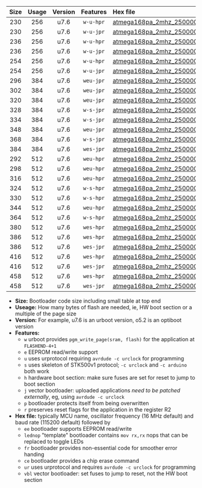 |Size|Usage|Version|Features|Hex file|
|:-:|:-:|:-:|:-:|:--|
|230|256|u7.6|`w-u-hpr`|[atmega168pa_2mhz_250000bps_ur.hex](https://raw.githubusercontent.com/stefanrueger/urboot/main//atmega168pa_2mhz_250000bps_ur.hex)|
|230|256|u7.6|`w-u-jpr`|[atmega168pa_2mhz_250000bps_ur_vbl.hex](https://raw.githubusercontent.com/stefanrueger/urboot/main//atmega168pa_2mhz_250000bps_ur_vbl.hex)|
|236|256|u7.6|`w-u-hpr`|[atmega168pa_2mhz_250000bps_lednop_ur.hex](https://raw.githubusercontent.com/stefanrueger/urboot/main//atmega168pa_2mhz_250000bps_lednop_ur.hex)|
|236|256|u7.6|`w-u-jpr`|[atmega168pa_2mhz_250000bps_lednop_ur_vbl.hex](https://raw.githubusercontent.com/stefanrueger/urboot/main//atmega168pa_2mhz_250000bps_lednop_ur_vbl.hex)|
|254|256|u7.6|`w-u-hpr`|[atmega168pa_2mhz_250000bps_lednop_fr_ur.hex](https://raw.githubusercontent.com/stefanrueger/urboot/main//atmega168pa_2mhz_250000bps_lednop_fr_ur.hex)|
|254|256|u7.6|`w-u-jpr`|[atmega168pa_2mhz_250000bps_lednop_fr_ur_vbl.hex](https://raw.githubusercontent.com/stefanrueger/urboot/main//atmega168pa_2mhz_250000bps_lednop_fr_ur_vbl.hex)|
|296|384|u7.6|`weu-jpr`|[atmega168pa_2mhz_250000bps_ee_ur_vbl.hex](https://raw.githubusercontent.com/stefanrueger/urboot/main//atmega168pa_2mhz_250000bps_ee_ur_vbl.hex)|
|302|384|u7.6|`weu-jpr`|[atmega168pa_2mhz_250000bps_ee_lednop_ur_vbl.hex](https://raw.githubusercontent.com/stefanrueger/urboot/main//atmega168pa_2mhz_250000bps_ee_lednop_ur_vbl.hex)|
|320|384|u7.6|`weu-jpr`|[atmega168pa_2mhz_250000bps_ee_lednop_fr_ur_vbl.hex](https://raw.githubusercontent.com/stefanrueger/urboot/main//atmega168pa_2mhz_250000bps_ee_lednop_fr_ur_vbl.hex)|
|328|384|u7.6|`w-s-jpr`|[atmega168pa_2mhz_250000bps_vbl.hex](https://raw.githubusercontent.com/stefanrueger/urboot/main//atmega168pa_2mhz_250000bps_vbl.hex)|
|334|384|u7.6|`w-s-jpr`|[atmega168pa_2mhz_250000bps_lednop_vbl.hex](https://raw.githubusercontent.com/stefanrueger/urboot/main//atmega168pa_2mhz_250000bps_lednop_vbl.hex)|
|348|384|u7.6|`weu-jpr`|[atmega168pa_2mhz_250000bps_ee_lednop_fr_ce_ur_vbl.hex](https://raw.githubusercontent.com/stefanrueger/urboot/main//atmega168pa_2mhz_250000bps_ee_lednop_fr_ce_ur_vbl.hex)|
|368|384|u7.6|`w-s-jpr`|[atmega168pa_2mhz_250000bps_lednop_fr_vbl.hex](https://raw.githubusercontent.com/stefanrueger/urboot/main//atmega168pa_2mhz_250000bps_lednop_fr_vbl.hex)|
|384|384|u7.6|`wes-jpr`|[atmega168pa_2mhz_250000bps_ee_vbl.hex](https://raw.githubusercontent.com/stefanrueger/urboot/main//atmega168pa_2mhz_250000bps_ee_vbl.hex)|
|292|512|u7.6|`weu-hpr`|[atmega168pa_2mhz_250000bps_ee_ur.hex](https://raw.githubusercontent.com/stefanrueger/urboot/main//atmega168pa_2mhz_250000bps_ee_ur.hex)|
|298|512|u7.6|`weu-hpr`|[atmega168pa_2mhz_250000bps_ee_lednop_ur.hex](https://raw.githubusercontent.com/stefanrueger/urboot/main//atmega168pa_2mhz_250000bps_ee_lednop_ur.hex)|
|316|512|u7.6|`weu-hpr`|[atmega168pa_2mhz_250000bps_ee_lednop_fr_ur.hex](https://raw.githubusercontent.com/stefanrueger/urboot/main//atmega168pa_2mhz_250000bps_ee_lednop_fr_ur.hex)|
|324|512|u7.6|`w-s-hpr`|[atmega168pa_2mhz_250000bps.hex](https://raw.githubusercontent.com/stefanrueger/urboot/main//atmega168pa_2mhz_250000bps.hex)|
|330|512|u7.6|`w-s-hpr`|[atmega168pa_2mhz_250000bps_lednop.hex](https://raw.githubusercontent.com/stefanrueger/urboot/main//atmega168pa_2mhz_250000bps_lednop.hex)|
|344|512|u7.6|`weu-hpr`|[atmega168pa_2mhz_250000bps_ee_lednop_fr_ce_ur.hex](https://raw.githubusercontent.com/stefanrueger/urboot/main//atmega168pa_2mhz_250000bps_ee_lednop_fr_ce_ur.hex)|
|364|512|u7.6|`w-s-hpr`|[atmega168pa_2mhz_250000bps_lednop_fr.hex](https://raw.githubusercontent.com/stefanrueger/urboot/main//atmega168pa_2mhz_250000bps_lednop_fr.hex)|
|380|512|u7.6|`wes-hpr`|[atmega168pa_2mhz_250000bps_ee.hex](https://raw.githubusercontent.com/stefanrueger/urboot/main//atmega168pa_2mhz_250000bps_ee.hex)|
|386|512|u7.6|`wes-hpr`|[atmega168pa_2mhz_250000bps_ee_lednop.hex](https://raw.githubusercontent.com/stefanrueger/urboot/main//atmega168pa_2mhz_250000bps_ee_lednop.hex)|
|386|512|u7.6|`wes-jpr`|[atmega168pa_2mhz_250000bps_ee_lednop_vbl.hex](https://raw.githubusercontent.com/stefanrueger/urboot/main//atmega168pa_2mhz_250000bps_ee_lednop_vbl.hex)|
|416|512|u7.6|`wes-hpr`|[atmega168pa_2mhz_250000bps_ee_lednop_fr.hex](https://raw.githubusercontent.com/stefanrueger/urboot/main//atmega168pa_2mhz_250000bps_ee_lednop_fr.hex)|
|416|512|u7.6|`wes-jpr`|[atmega168pa_2mhz_250000bps_ee_lednop_fr_vbl.hex](https://raw.githubusercontent.com/stefanrueger/urboot/main//atmega168pa_2mhz_250000bps_ee_lednop_fr_vbl.hex)|
|458|512|u7.6|`wes-hpr`|[atmega168pa_2mhz_250000bps_ee_lednop_fr_ce.hex](https://raw.githubusercontent.com/stefanrueger/urboot/main//atmega168pa_2mhz_250000bps_ee_lednop_fr_ce.hex)|
|458|512|u7.6|`wes-jpr`|[atmega168pa_2mhz_250000bps_ee_lednop_fr_ce_vbl.hex](https://raw.githubusercontent.com/stefanrueger/urboot/main//atmega168pa_2mhz_250000bps_ee_lednop_fr_ce_vbl.hex)|

- **Size:** Bootloader code size including small table at top end
- **Useage:** How many bytes of flash are needed, ie, HW boot section or a multiple of the page size
- **Version:** For example, u7.6 is an urboot version, o5.2 is an optiboot version
- **Features:**
  + `w` urboot provides `pgm_write_page(sram, flash)` for the application at `FLASHEND-4+1`
  + `e` EEPROM read/write support
  + `u` uses urprotocol requiring `avrdude -c urclock` for programming
  + `s` uses skeleton of STK500v1 protocol; `-c urclock` and `-c arduino` both work
  + `h` hardware boot section: make sure fuses are set for reset to jump to boot section
  + `j` vector bootloader: uploaded applications *need to be patched externally*, eg, using `avrdude -c urclock`
  + `p` bootloader protects itself from being overwritten
  + `r` preserves reset flags for the application in the register R2
- **Hex file:** typically MCU name, oscillator frequency (16 MHz default) and baud rate (115200 default) followed by
  + `ee` bootloader supports EEPROM read/write
  + `lednop` "template" bootloader contains `mov rx,rx` nops that can be replaced to toggle LEDs
  + `fr` bootloader provides non-essential code for smoother error handing
  + `ce` bootloader provides a chip erase command
  + `ur` uses urprotocol and requires `avrdude -c urclock` for programming
  + `vbl` vector bootloader: set fuses to jump to reset, not the HW boot section
